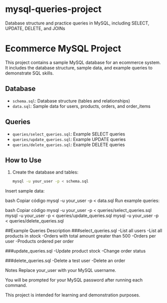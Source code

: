 # mysql-queries-project
Database structure and practice queries in MySQL, including SELECT, UPDATE, DELETE, and JOINs

# Ecommerce MySQL Project

This project contains a sample MySQL database for an ecommerce system. It includes the database structure, sample data, and example queries to demonstrate SQL skills.

## Database

- `schema.sql`: Database structure (tables and relationships)
- `data.sql`: Sample data for users, products, orders, and order_items

## Queries

- `queries/select_queries.sql`: Example SELECT queries
- `queries/update_queries.sql`: Example UPDATE queries
- `queries/delete_queries.sql`: Example DELETE queries

## How to Use

1. Create the database and tables:
   ```bash
   mysql -u your_user -p < schema.sql
Insert sample data:

bash
Copiar código
mysql -u your_user -p < data.sql
Run example queries:

bash
Copiar código
mysql -u your_user -p < queries/select_queries.sql
mysql -u your_user -p < queries/update_queries.sql
mysql -u your_user -p < queries/delete_queries.sql


##Example Queries Description
###select_queries.sql
-List all users
-List all products in stock
-Orders with total amount greater than 500
-Orders per user
-Products ordered per order

###update_queries.sql
-Update product stock
-Change order status

###delete_queries.sql
-Delete a test user
-Delete an order

Notes
Replace your_user with your MySQL username.

You will be prompted for your MySQL password after running each command.

This project is intended for learning and demonstration purposes.
